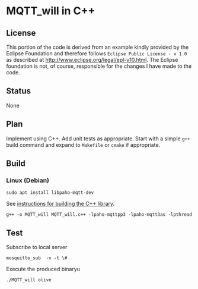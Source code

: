 # MQTT_will in C++

## License

This portion of the code is derived from an example kindly provided by the Eclipse Foundation and therefore follows `Eclipse Public License - v 1.0` as described at http://www.eclipse.org/legal/epl-v10.html. The Eclipse foundation is not, of course, responsible for the changes I have made to the code.

## Status

None

## Plan

Implement using C++. Add unit tests as appropriate. Start with a simple `g++` build command and expand to `Makefile` or `cmake` if appropriate.

## Build

### Linux (Debian)

```text
sudo apt install libpaho-mqtt-dev
```

See [instructions for building the C++ library](Paho-C++-lib.md).

```text
g++ -o MQTT_will MQTT_will.c++ -lpaho-mqttpp3 -lpaho-mqtt3as -lpthread
```

## Test

Subscribe to local server

```text
mosquitto_sub  -v -t \#
```
Execute the produced binaryu

```text
./MQTT_will olive
```
